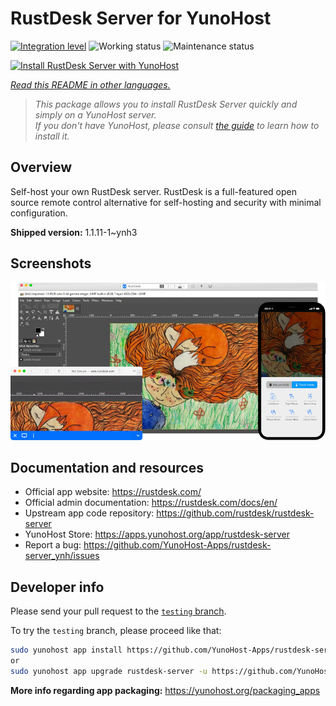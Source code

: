 <!--
N.B.: This README was automatically generated by <https://github.com/YunoHost/apps/tree/master/tools/readme_generator>
It shall NOT be edited by hand.
-->

# RustDesk Server for YunoHost

[![Integration level](https://dash.yunohost.org/integration/rustdesk-server.svg)](https://ci-apps.yunohost.org/ci/apps/rustdesk-server/) ![Working status](https://ci-apps.yunohost.org/ci/badges/rustdesk-server.status.svg) ![Maintenance status](https://ci-apps.yunohost.org/ci/badges/rustdesk-server.maintain.svg)

[![Install RustDesk Server with YunoHost](https://install-app.yunohost.org/install-with-yunohost.svg)](https://install-app.yunohost.org/?app=rustdesk-server)

*[Read this README in other languages.](./ALL_README.md)*

> *This package allows you to install RustDesk Server quickly and simply on a YunoHost server.*  
> *If you don't have YunoHost, please consult [the guide](https://yunohost.org/install) to learn how to install it.*

## Overview

Self-host your own RustDesk server. RustDesk is a full-featured open source remote control alternative for self-hosting and security with minimal configuration.

**Shipped version:** 1.1.11-1~ynh3

## Screenshots

![Screenshot of RustDesk Server](./doc/screenshots/screenshot.png)

## Documentation and resources

- Official app website: <https://rustdesk.com/>
- Official admin documentation: <https://rustdesk.com/docs/en/>
- Upstream app code repository: <https://github.com/rustdesk/rustdesk-server>
- YunoHost Store: <https://apps.yunohost.org/app/rustdesk-server>
- Report a bug: <https://github.com/YunoHost-Apps/rustdesk-server_ynh/issues>

## Developer info

Please send your pull request to the [`testing` branch](https://github.com/YunoHost-Apps/rustdesk-server_ynh/tree/testing).

To try the `testing` branch, please proceed like that:

```bash
sudo yunohost app install https://github.com/YunoHost-Apps/rustdesk-server_ynh/tree/testing --debug
or
sudo yunohost app upgrade rustdesk-server -u https://github.com/YunoHost-Apps/rustdesk-server_ynh/tree/testing --debug
```

**More info regarding app packaging:** <https://yunohost.org/packaging_apps>
